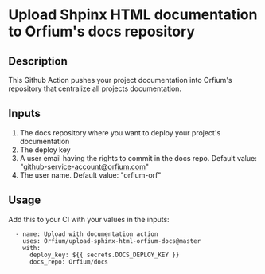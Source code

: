 # Upload Shpinx HTML documentation to Orfium's docs repository

## Description
This Github Action pushes your project documentation into Orfium's repository that centralize all projects documentation.

## Inputs
1. The docs repository where you want to deploy your project's documentation
2. The deploy key
3. A user email having the rights to commit in the docs repo. Default value: "github-service-account@orfium.com"
4. The user name. Default value: "orfium-orf"

## Usage
Add this to your CI with your values in the inputs:

      - name: Upload with documentation action
        uses: Orfium/upload-sphinx-html-orfium-docs@master
        with:
          deploy_key: ${{ secrets.DOCS_DEPLOY_KEY }}
          docs_repo: Orfium/docs
